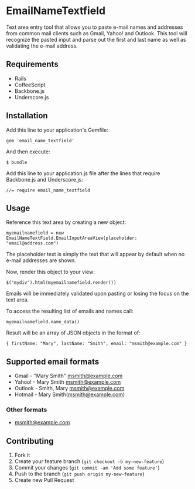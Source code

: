 # EmailNameTextfield

Text area entry tool that allows you to paste e-mail names and addresses from common
mail clients such as Gmail, Yahoo! and Outlook.  This tool will recognize the pasted
input and parse out the first and last name as well as validating the e-mail address.

## Requirements

* Rails
* CoffeeScript
* Backbone.js
* Underscore.js

## Installation

Add this line to your application's Gemfile:

    gem 'email_name_textfield'

And then execute:

    $ bundle

Add this line to your application.js file after the lines that require
Backbone.js and Underscore.js:

    //= require email_name_textfield

## Usage

Reference this text area by creating a new object:

    myemailnamefield = new EmailNameTextField.EmailInputAreaView(placeholder: "email@address.com")

The placeholder text is simply the text that will appear by default when no e-mail
addresses are shown.

Now, render this object to your view:

    $("mydiv").html(myemailnamefield.render())

Emails will be immediately validated upon pasting or losing the focus on the text area.

To access the resulting list of emails and names call:

    myemailnamefield.name_data()

Result will be an array of JSON objects in the format of:

    { firstName: "Mary", lastName: "Smith", email: "msmith@example.com" }

## Supported email formats

* Gmail -    "Mary Smith" <msmith@example.com>
* Yahoo! -   Mary Smith <msmith@example.com>
* Outlook -  Smith, Mary <msmith@example.com>
* Hotmail -  Mary Smith(msmith@example.com)

### Other formats

* msmith@example.com





## Contributing

1. Fork it
2. Create your feature branch (`git checkout -b my-new-feature`)
3. Commit your changes (`git commit -am 'Add some feature'`)
4. Push to the branch (`git push origin my-new-feature`)
5. Create new Pull Request
